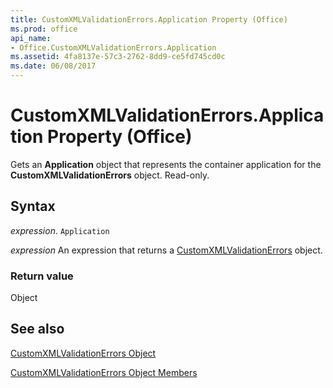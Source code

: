 ```yaml
---
title: CustomXMLValidationErrors.Application Property (Office)
ms.prod: office
api_name:
- Office.CustomXMLValidationErrors.Application
ms.assetid: 4fa8137e-57c3-2762-8dd9-ce5fd745cd0c
ms.date: 06/08/2017
---
```



# CustomXMLValidationErrors.Application Property (Office)

Gets an  **Application** object that represents the container application for the **CustomXMLValidationErrors** object. Read-only.


## Syntax

 _expression_. `Application`

 _expression_ An expression that returns a [CustomXMLValidationErrors](./Office.CustomXMLValidationErrors.md) object.


### Return value

Object


## See also


[CustomXMLValidationErrors Object](Office.CustomXMLValidationErrors.md)



[CustomXMLValidationErrors Object Members](./overview/Library-Reference/customxmlvalidationerrors-members-office.md)


